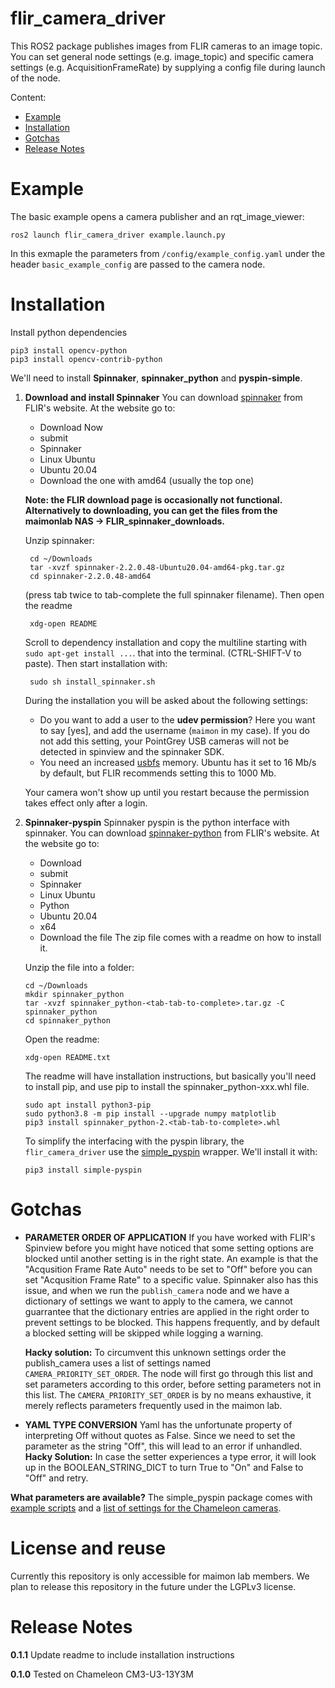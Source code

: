 # flir_camera_driver

This ROS2 package publishes images from FLIR cameras to an image topic. You can set general node settings (e.g. image_topic) and specific camera settings (e.g. AcquisitionFrameRate) by supplying a config file during launch of the node.

Content:

- [Example](#example)
- [Installation](#installation)
- [Gotchas](#gotchas)
- [Release Notes](#release)

<a name=example></a>

# Example

The basic example opens a camera publisher and an rqt_image_viewer:

    ros2 launch flir_camera_driver example.launch.py

In this exmaple the parameters from `/config/example_config.yaml` under the header `basic_example_config` are passed to the camera node.

<a name=installation></a>

# Installation

Install python dependencies

    pip3 install opencv-python
    pip3 install opencv-contrib-python

We'll need to install **Spinnaker**, **spinnaker_python** and **pyspin-simple**.

1.  **Download and install Spinnaker** You can download [spinnaker](https://www.flir.com/products/spinnaker-sdk/) from FLIR's website. At the website go to:

    - Download Now
    - submit
    - Spinnaker
    - Linux Ubuntu
    - Ubuntu 20.04
    - Download the one with amd64 (usually the top one)

    **Note: the FLIR download page is occasionally not functional. Alternatively to downloading, you can get the files from the maimonlab NAS -> FLIR_spinnaker_downloads.**

    Unzip spinnaker:

         cd ~/Downloads
         tar -xvzf spinnaker-2.2.0.48-Ubuntu20.04-amd64-pkg.tar.gz
         cd spinnaker-2.2.0.48-amd64

    (press tab twice to tab-complete the full spinnaker filename). Then open the readme

         xdg-open README

    Scroll to dependency installation and copy the multiline starting with `sudo apt-get install ...`. that into the terminal. (CTRL-SHIFT-V to paste). Then start installation with:

         sudo sh install_spinnaker.sh

    During the installation you will be asked about the following settings:

    - Do you want to add a user to the **udev permission**? Here you want to say [yes], and add the username (`maimon` in my case). If you do not add this setting, your PointGrey USB cameras will not be detected in spinview and the spinnaker SDK.
    - You need an increased [usbfs](https://www.flir.com/support-center/iis/machine-vision/application-note/using-linux-with-usb-3.1/) memory. Ubuntu has it set to 16 Mb/s by default, but FLIR recommends setting this to 1000 Mb.

    Your camera won't show up until you restart because the permission takes effect only after a login.

2.  **Spinnaker-pyspin**
    Spinnaker pyspin is the python interface with spinnaker. You can download [spinnaker-python](https://www.flir.com/products/spinnaker-sdk/) from FLIR's website. At the website go to:

    - Download
    - submit
    - Spinnaker
    - Linux Ubuntu
    - Python
    - Ubuntu 20.04
    - x64
    - Download the file
      The zip file comes with a readme on how to install it.

    Unzip the file into a folder:

        cd ~/Downloads
        mkdir spinnaker_python
        tar -xvzf spinnaker_python-<tab-tab-to-complete>.tar.gz -C spinnaker_python
        cd spinnaker_python

    Open the readme:

        xdg-open README.txt

    The readme will have installation instructions, but basically you'll need to install pip, and use pip to install the spinnaker_python-xxx.whl file.

        sudo apt install python3-pip
        sudo python3.8 -m pip install --upgrade numpy matplotlib
        pip3 install spinnaker_python-2.<tab-tab-to-complete>.whl

    To simplify the interfacing with the pyspin library, the `flir_camera_driver` use the [simple_pyspin](https://github.com/klecknerlab/simple_pyspin) wrapper. We'll install it with:

        pip3 install simple-pyspin

# Gotchas

<a name=gotchas></a>

- **PARAMETER ORDER OF APPLICATION** If you have worked with FLIR's Spinview before you might have noticed that some setting options are blocked until another setting is in the right state. An example is that the "Acqusition Frame Rate Auto" needs to be set to "Off" before you can set "Acqusition Frame Rate" to a specific value. Spinnaker also has this issue, and when we run the `publish_camera` node and we have a dictionary of settings we want to apply to the camera, we cannot guarrantee that the dictionary entries are applied in the right order to prevent settings to be blocked. This happens frequently, and by default a blocked setting will be skipped while logging a warning.

  **Hacky solution:** To circumvent this unknown settings order the publish_camera uses a list of settings named `CAMERA_PRIORITY_SET_ORDER`. The node will first go through this list and set parameters according to this order, before setting parameters not in this list. The `CAMERA_PRIORITY_SET_ORDER` is by no means exhaustive, it merely reflects parameters frequently used in the maimon lab.

- **YAML TYPE CONVERSION** Yaml has the unfortunate property of interpreting Off without quotes as False. Since we need to set the parameter as the string "Off", this will lead to an error if unhandled.
  **Hacky Solution:** In case the setter experiences a type error, it will look up in the BOOLEAN_STRING_DICT to turn True to "On" and False to "Off" and retry.

**What parameters are available?** The simple_pyspin package comes with [example scripts](https://klecknerlab.github.io/simple_pyspin/) and a [list of settings for the Chameleon cameras](https://klecknerlab.github.io/simple_pyspin/cameras/Point_Grey_Research_Chameleon3_CM3-U3-13Y3M.html).

# License and reuse

Currently this repository is only accessible for maimon lab members. We plan to release this repository in the future under the LGPLv3 license.

<a name=release></a>

# Release Notes

**0.1.1** Update readme to include installation instructions

**0.1.0** Tested on Chameleon CM3-U3-13Y3M
